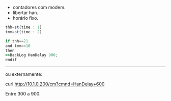 - contadores com modem.
- libertar han.
- horário fixo.


```js
thh=st(time : 1)
tmm=st(time : 2)

if thh==21
and tmm==10
then
=>BackLog HanDelay 900;
endif
```
---

ou externamente:

curl http://10.1.0.200/cm?cmnd=HanDelay+600

Entre 300 a 900.
